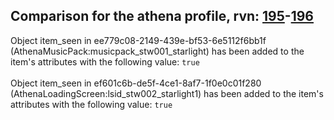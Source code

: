## Comparison for the athena profile, rvn: [195](https://github.com/PRO100KatYT/FortniteProfileRevisions/tree/main/profiles/athena/195%20athena.json)-[196](https://github.com/PRO100KatYT/FortniteProfileRevisions/tree/main/profiles/athena/196%20athena.json)

Object item_seen in ee779c08-2149-439e-bf53-6e5112f6bb1f (AthenaMusicPack:musicpack_stw001_starlight) has been added to the item's attributes with the following value: `true`
<br><br>
Object item_seen in ef601c6b-de5f-4ce1-8af7-1f0e0c01f280 (AthenaLoadingScreen:lsid_stw002_starlight1) has been added to the item's attributes with the following value: `true`
<br><br>
